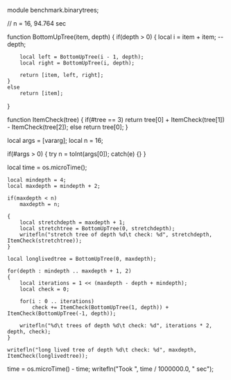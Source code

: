 module benchmark.binarytrees;

// n = 16, 94.764 sec

function BottomUpTree(item, depth)
{
	if(depth > 0)
	{
		local i = item + item;
		--depth;

		local left = BottomUpTree(i - 1, depth);
		local right = BottomUpTree(i, depth);

		return [item, left, right];
	}
	else
		return [item];
}

function ItemCheck(tree)
{
	if(#tree == 3)
		return tree[0] + ItemCheck(tree[1]) - ItemCheck(tree[2]);
	else
		return tree[0];
}
	
local args = [vararg];
local n = 16;

if(#args > 0)
{
	try
		n = toInt(args[0]);
	catch(e) {}
}

local time = os.microTime();

	local mindepth = 4;
	local maxdepth = mindepth + 2;
	
	if(maxdepth < n)
		maxdepth = n;

	{
		local stretchdepth = maxdepth + 1;
		local stretchtree = BottomUpTree(0, stretchdepth);
		writefln("stretch tree of depth %d\t check: %d", stretchdepth, ItemCheck(stretchtree));
	}
	
	local longlivedtree = BottomUpTree(0, maxdepth);

	for(depth : mindepth .. maxdepth + 1, 2)
	{
		local iterations = 1 << (maxdepth - depth + mindepth);
		local check = 0;

		for(i : 0 .. iterations)
			check += ItemCheck(BottomUpTree(1, depth)) + ItemCheck(BottomUpTree(-1, depth));
	
		writefln("%d\t trees of depth %d\t check: %d", iterations * 2, depth, check);
	}
	
	writefln("long lived tree of depth %d\t check: %d", maxdepth, ItemCheck(longlivedtree));
	
time = os.microTime() - time;
writefln("Took ", time / 1000000.0, " sec");